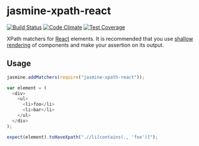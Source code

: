 # jasmine-xpath-react

[![Build Status](https://travis-ci.org/badeball/jasmine-xpath-react.svg?branch=master)](https://travis-ci.org/badeball/jasmine-xpath-react)
[![Code Climate](https://codeclimate.com/github/badeball/jasmine-xpath-react/badges/gpa.svg)](https://codeclimate.com/github/badeball/jasmine-xpath-react)
[![Test Coverage](https://codeclimate.com/github/badeball/jasmine-xpath-react/badges/coverage.svg)](https://codeclimate.com/github/badeball/jasmine-xpath-react/coverage)

XPath matchers for [React][react] elements. It is recommended that you use
[shallow rendering][shallow-rendering] of components and make your assertion on
its output.

[react]: http://facebook.github.io/react/
[shallow-rendering]: https://facebook.github.io/react/docs/test-utils.html#shallow-rendering

## Usage

```javascript
jasmine.addMatchers(require("jasmine-xpath-react"));
```

```javascript
var element = (
  <div>
    <ul>
      <li>foo</li>
      <li>bar</li>
    </ul>
  </div>
);

expect(element).toHaveXpath(".//li[contains(., 'foo')]");
```
